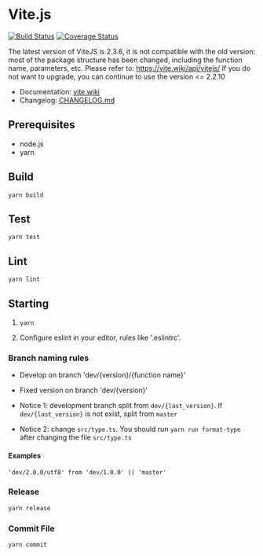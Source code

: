 # Vite.js

[![Build Status](https://www.travis-ci.org/vitelabs/vite.js.svg?branch=master)](https://www.travis-ci.org/vitelabs/vite.js) [![Coverage Status](https://coveralls.io/repos/github/vitelabs/vite.js/badge.svg?branch=master)](https://coveralls.io/github/vitelabs/vite.js?branch=master)

The latest version of ViteJS is 2.3.6, it is not compatible with the old version: most of the package structure has been changed, including the function name, parameters, etc. Please refer to: https://vite.wiki/api/vitejs/
If you do not want to upgrade, you can continue to use the version <= 2.2.10

* Documentation: [vite.wiki](https://vite.wiki/api/vitejs/)
* Changelog: [CHANGELOG.md](./CHANGELOG.md)


## Prerequisites

* node.js
* yarn

## Build

```
yarn build
```

## Test

```
yarn test
```

## Lint

```
yarn lint
```

## Starting

1. `yarn`

2. Configure eslint in your editor, rules like '.eslintrc'.

### Branch naming rules

* Develop on branch 'dev/{version}/{function name}'
* Fixed version on branch 'dev/{version}'

* Notice 1: development branch split from `dev/{last_version}`. If `dev/{last_version}` is not exist, split from `master`

* Notice 2: change `src/type.ts`. You should run `yarn run format-type` after changing the file `src/type.ts`

#### Examples

```
'dev/2.0.0/utf8' from 'dev/1.0.0' || 'master' 
```

### Release

```bash
yarn release
```

### Commit File

```bash
yarn commit
```

